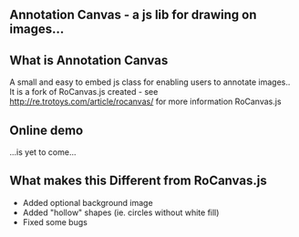 Annotation Canvas - a js lib for drawing on images...
-----------------------------------------------------

## What is Annotation Canvas
A small and easy to embed js class for enabling users to annotate images.. 
It is a fork of RoCanvas.js created - see  http://re.trotoys.com/article/rocanvas/ for more information RoCanvas.js

## Online demo
...is yet to come... 


## What makes this Different from RoCanvas.js

- Added optional background image
- Added "hollow" shapes (ie. circles without white fill)
- Fixed some bugs

